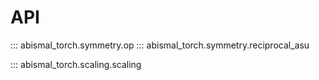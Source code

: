 # API

::: abismal_torch.symmetry.op
::: abismal_torch.symmetry.reciprocal_asu

::: abismal_torch.scaling.scaling
